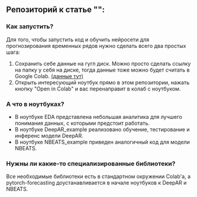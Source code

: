 ## Репозиторий к статье "":

### **Как запустить?**

Для того, чтобы запустить код и обучить нейросети для прогнозирования временных рядов нужно сделать всего два простых шага:
1. Сохранить себе данные на гугл диск. Можно просто сделать ссылку на папку у себя на диске, тогда данные тоже можно будет считать в Google Colab. [(данные тут)](https://drive.google.com/drive/folders/1KQa7D8k_eyIHnFm_hKQeL4-2fRQHKCqU?usp=sharing)
2. Открыть интересующий ноутбук прямо в этом репозитории, нажать кнопку "Open in Colab" и вас перенаправит в колаб с ноутбуком.

### **А что в ноутбуках?**

- В ноутбуке EDA представлена небольшая аналитика для лучшего понимания данных, с которыми предстоит работать.
- В ноутбуке DeepAR_example реализовано обучение, тестирование и инференс модели DeepAR.
- В  ноутбуке NBEATS_example приведен аналогичный код для модели NBEATS.

### **Нужны ли какие-то специализированные библиотеки?**

Все необходимые библиотеки есть в стандартном окружении Colab'а, а pytorch-forecasting доустанавливается в начале ноутбуков к DeepAR и NBEATS.
